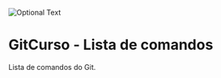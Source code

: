 ![Optional Text](../master/img/GitLogo.png)
# GitCurso - Lista de comandos
Lista de comandos do Git.
